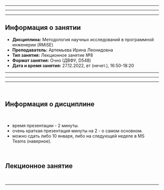 ___
___
___
## Информация о занятии
- __Дисциплина:__ Методология научных исследований в программной инженерии (RMiSE)
- __Преподаватель:__ Артемьева Ирина Леонидовна
- __Тип занятия:__ Лекционное занятие №8
- __Формат занятия:__ Очно (ДВФУ, D548)
- __Дата и время занятия:__ 27.12.2022, вт (нечет.), 16:50-18:20
___
___
___

&nbsp;

## Информация о дисциплине

&nbsp;

- время презентации - 2 минуты.
- очень краткая презентация минуты на 2 - о самом основном.
- можно сдать либо 10 января, либо на следующей неделе в MS Teams
(наверное).

&nbsp;

## Лекционное занятие

&nbsp;

___